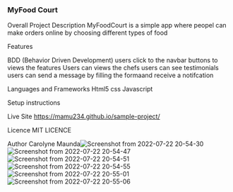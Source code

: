 ### MyFood Court

Overall Project Description 
MyFoodCourt is a simple app where peopel can make orders 
online  by choosing different types of food  

Features

BDD (Behavior Driven Development)
users click to the navbar buttons to views the features
Users can views the chefs 
users can see testimonials
users can send a message by filling the formaand receive a notifcation


Languages and Frameworks
Html5
css
Javascript

Setup instructions

Live Site
https://mamu234.github.io/sample-project/

Licence
MIT LICENCE

Author
Carolyne Maunda![Screenshot from 2022-07-22 20-54-30](https://user-images.githubusercontent.com/78535921/180498171-cf28c965-3579-446f-a4ef-4d8ae7b4e79f.png)
![Screenshot from 2022-07-22 20-54-47](https://user-images.githubusercontent.com/78535921/180498195-4c0b2760-efc4-4f0f-84ba-89c3daf29b11.png)
![Screenshot from 2022-07-22 20-54-51](https://user-images.githubusercontent.com/78535921/180498223-46acc13f-3943-4a02-ae2a-e510cc72b632.png)
![Screenshot from 2022-07-22 20-54-55](https://user-images.githubusercontent.com/78535921/180498247-f901f0ea-dc8d-46c8-af77-934b437f798d.png)
![Screenshot from 2022-07-22 20-55-01](https://user-images.githubusercontent.com/78535921/180498282-e14147b7-e18d-45c9-8c35-b7346f43b13c.png)
![Screenshot from 2022-07-22 20-55-06](https://user-images.githubusercontent.com/78535921/180498309-01dc4b1b-6af6-405b-8087-1858dc4b7a4f.png)
